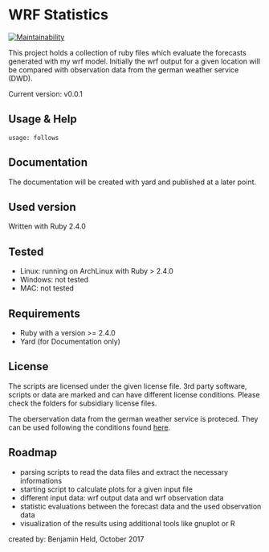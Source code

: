 # WRF Statistics
[![Maintainability](https://api.codeclimate.com/v1/badges/92c4157d448e53d79ca3/maintainability)](https://codeclimate.com/github/SettRaziel/wrf_statistics/maintainability)

This project holds a collection of ruby files which evaluate the forecasts 
generated with my wrf model. Initially the wrf output for a given location
will be compared with observation data from the german weather service (DWD).

Current version: v0.0.1

## Usage & Help
```
usage: follows
```

## Documentation
The documentation will be created with yard and published at a later point.

## Used version
Written with Ruby 2.4.0

## Tested
* Linux: running on ArchLinux with Ruby > 2.4.0
* Windows: not tested
* MAC: not tested

## Requirements
* Ruby with a version >= 2.4.0
* Yard (for Documentation only)

## License
The scripts are licensed under the given license file. 3rd party software, scripts
or data are marked and can have different license conditions. 
Please check the folders for subsidiary license files.

The oberservation data from the german weather service is proteced. They can be used
following the conditions found [here](https://opendata.dwd.de/climate_environment/CDC/Nutzungsbedingungen_German.pdf).

## Roadmap
* parsing scripts to read the data files and extract the necessary informations
* starting script to calculate plots for a given input file
* different input data: wrf output data and wrf observation data
* statistic evaluations between the forecast data and the used observation data
* visualization of the results using additional tools like gnuplot or R

created by: Benjamin Held, October 2017
